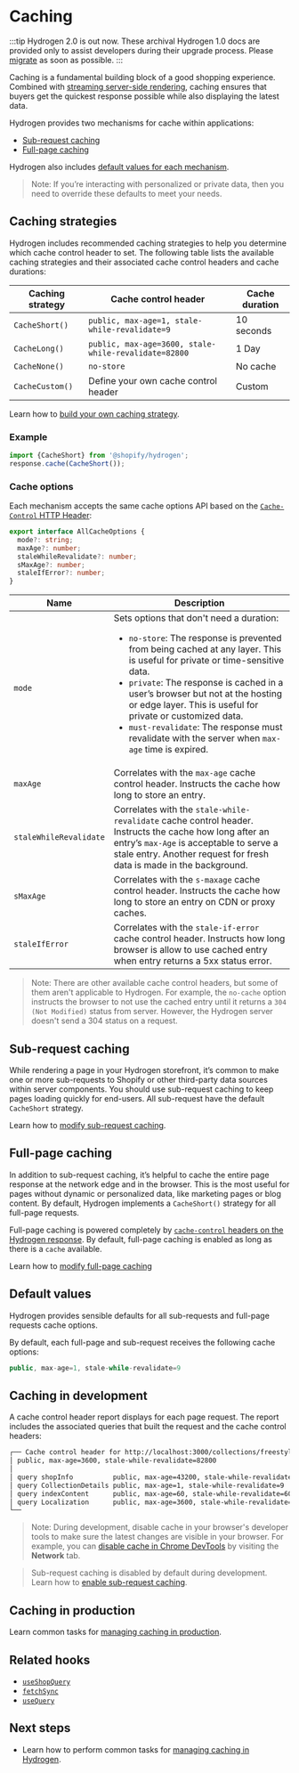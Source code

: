 # Caching


:::tip
Hydrogen 2.0 is out now. These archival Hydrogen 1.0 docs are provided only to assist developers during their upgrade process. Please [migrate](/migrate) as soon as possible.
:::



Caching is a fundamental building block of a good shopping experience. Combined with [streaming server-side rendering](/tutorials/streaming-ssr/), caching ensures that buyers get the quickest response possible while also displaying the latest data.

Hydrogen provides two mechanisms for cache within applications:

- [Sub-request caching](#sub-request-caching)
- [Full-page caching](#full-page-caching)

Hydrogen also includes [default values for each mechanism](#default-values).

> Note:
> If you’re interacting with personalized or private data, then you need to override these defaults to meet your needs.

## Caching strategies

Hydrogen includes recommended caching strategies to help you determine which cache control header to set. The following table lists the available caching strategies and their associated cache control headers and cache durations:

| Caching strategy | Cache control header                                 | Cache duration |
| ---------------- | ---------------------------------------------------- | -------------- |
| `CacheShort()`   | `public, max-age=1, stale-while-revalidate=9`        | 10 seconds     |
| `CacheLong()`    | `public, max-age=3600, stale-while-revalidate=82800` | 1 Day          |
| `CacheNone()`    | `no-store`                                           | No cache       |
| `CacheCustom()`  | Define your own cache control header                 | Custom         |

Learn how to [build your own caching strategy](/tutorials/querying/manage-caching.md#create-a-caching-strategy).

### Example

```jsx
import {CacheShort} from '@shopify/hydrogen';
response.cache(CacheShort());
```

### Cache options

Each mechanism accepts the same cache options API based on the [`Cache-Control` HTTP Header](https://developer.mozilla.org/en-US/docs/Web/HTTP/Headers/Cache-Control):

```ts
export interface AllCacheOptions {
  mode?: string;
  maxAge?: number;
  staleWhileRevalidate?: number;
  sMaxAge?: number;
  staleIfError?: number;
}
```

| Name                   | Description                                                                                                                                                                                                                                                                                                                                                                                                                          |
| ---------------------- | ------------------------------------------------------------------------------------------------------------------------------------------------------------------------------------------------------------------------------------------------------------------------------------------------------------------------------------------------------------------------------------------------------------------------------------ |
| `mode`                 | Sets options that don't need a duration: <ul><li>`no-store`: The response is prevented from being cached at any layer. This is useful for private or time-sensitive data.</li><li>`private`: The response is cached in a user’s browser but not at the hosting or edge layer. This is useful for private or customized data.</li><li>`must-revalidate`: The response must revalidate with the server when `max-age` time is expired.</li></ul> |
| `maxAge`               | Correlates with the `max-age` cache control header. Instructs the cache how long to store an entry.                                                                                                                                                                                                                                                                                                                                  |
| `staleWhileRevalidate` | Correlates with the `stale-while-revalidate` cache control header. Instructs the cache how long after an entry’s `max-Age` is acceptable to serve a stale entry. Another request for fresh data is made in the background.                                                                                                                                                                                                           |
| `sMaxAge`              | Correlates with the `s-maxage` cache control header. Instructs the cache how long to store an entry on CDN or proxy caches.                                                                                                                                                                                                                                                                                                          |
| `staleIfError`         | Correlates with the `stale-if-error` cache control header. Instructs how long browser is allow to use cached entry when entry returns a 5xx status error.                                                                                                                                                                                                                                                                            |

> Note:
> There are other available cache control headers, but some of them aren't applicable to Hydrogen. For example, the `no-cache` option instructs the browser to not use the cached entry until it returns a `304 (Not Modified)` status from server. However, the Hydrogen server doesn't send a 304 status on a request.

## Sub-request caching

While rendering a page in your Hydrogen storefront, it’s common to make one or more sub-requests to Shopify or other third-party data sources within server components. You should use sub-request caching to keep pages loading quickly for end-users. All sub-request have the default `CacheShort` strategy.

 Learn how to [modify sub-request caching](/tutorials/querying/manage-caching.md#modify-sub-request-caching).

## Full-page caching

In addition to sub-request caching, it’s helpful to cache the entire page response at the network edge and in the browser. This is the most useful for pages without dynamic or personalized data, like marketing pages or blog content. By default, Hydrogen implements a `CacheShort()` strategy for all full-page requests.

Full-page caching is powered completely by [`cache-control` headers on the Hydrogen response](https://developer.mozilla.org/en-US/docs/Web/HTTP/Headers/Cache-Control). By default, full-page caching is enabled as long as there is a `cache` available.

Learn how to [modify full-page caching](/tutorials/querying/manage-caching.md#modify-full-page-caching)

## Default values

Hydrogen provides sensible defaults for all sub-requests and full-page requests cache options.

By default, each full-page and sub-request receives the following cache options:

```js
public, max-age=1, stale-while-revalidate=9
```

## Caching in development

A cache control header report displays for each page request. The report includes the associated queries that built the request and the cache control headers:

```sh
┌── Cache control header for http://localhost:3000/collections/freestyle-collection
│ public, max-age=3600, stale-while-revalidate=82800
│
│ query shopInfo          public, max-age=43200, stale-while-revalidate=43200
│ query CollectionDetails public, max-age=1, stale-while-revalidate=9
│ query indexContent      public, max-age=60, stale-while-revalidate=600
│ query Localization      public, max-age=3600, stale-while-revalidate=82800
└──
```

> Note:
> During development, disable cache in your browser's developer tools to make sure the latest changes are visible in your browser. For example, you can [disable cache in Chrome DevTools](https://developer.chrome.com/docs/devtools/network/reference/#disable-cache) by visiting the **Network** tab.

> Sub-request caching is disabled by default during development. Learn how to [enable sub-request caching](/tutorials/querying/manage-caching.md#enable-sub-request-caching).

## Caching in production

Learn common tasks for [managing caching in production](/tutorials/querying/manage-caching.md#caching-in-production).
## Related hooks

- [`useShopQuery`](/hooks/global/useshopquery/)
- [`fetchSync`](/hooks/global/fetchsync/)
- [`useQuery`](/hooks/global/usequery/)

## Next steps

- Learn how to perform common tasks for [managing caching in Hydrogen](/tutorials/querying/manage-caching/).
